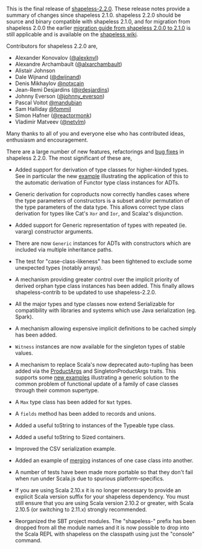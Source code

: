 This is the final release of [shapeless-2.2.0][shapeless].  These
release notes provide a summary of changes since shapeless 2.1.0.
shapeless 2.2.0 should be source and binary compatible with shapeless
2.1.0, and for migration from shapeless 2.0.0 the earlier [migration
guide from shapeless 2.0.0 to 2.1.0][migration] is still applicable and
is available on the [shapeless wiki][wiki].

Contributors for shapeless 2.2.0 are,

* Alexander Konovalov ([@alexknvl](https://twitter.com/alexknvl))
* Alexandre Archambault ([@alxarchambault](https://twitter.com/alxarchambault))
* Alistair Johnson
* Dale Wijnand ([@dwijnand](https://twitter.com/dwijnand))
* Denis Mikhaylov [@notxcain](https://twitter.com/@notxcain)
* Jean-Remi Desjardins ([@jrdesjardins](https://twitter.com/jrdesjardins))
* Johnny Everson ([@johnny_everson](https://twitter.com/johnny_everson))
* Pascal Voitot [@mandubian](https://twitter.com/mandubian)
* Sam Halliday [@fommil](https://twitter.com/fommil)
* Simon Hafner ([@reactormonk](https://twitter.com/reactormonk))
* Vladimir Matveev ([@netvlm](https://twitter.com/netvlm))

Many thanks to all of you and everyone else who has contributed ideas,
enthusiasm and encouragement.

There are a large number of new features, refactorings and [bug
fixes][fixes] in shapeless 2.2.0. The most significant of these are,

* Added support for derivation of type classes for higher-kinded types.
  See in particular the new [example][functor] illustrating the
  application of this to the automatic derivation of Functor type class
  instances for ADTs.

* Generic derivation for coproducts now correctly handles cases where
  the type parameters of constructors is a subset and/or permutation of
  the type parameters of the data type. This allows correct type class
  derivation for types like Cat's `Xor` and `Ior`, and Scalaz's
  disjunction.

* Added support for Generic representation of types with repeated
  (ie. vararg) constructor arguments.

* There are now `Generic` instances for ADTs with constructors which
  are included via multiple inheritance paths.

* The test for "case-class-likeness" has been tightened to exclude some
  unexpected types (notably arrays).

* A mechanism providing greater control over the implicit priority of
  derived orphan type class instances has been added. This finally
  allows shapeless-contrib to be updated to use shapeless-2.2.0.

* All the major types and type classes now extend Serializable for
  compatibility with libraries and systems which use Java
  serialization (eg. Spark).

* A mechanism allowing expensive implicit definitions to be cached
  simply has been added.

* `Witness` instances are now available for the singleton types of
  stable values.

* A mechanism to replace Scala's now deprecated auto-tupling has been
  added via the [ProductArgs][prodargs] and SingletonProductArgs traits.
  This supports some [new examples][basecopy] illustrating a generic
  solution to the common problem of functional update of a family of
  case classes through their common supertype.

* A `Max` type class has been added for `Nat` types.

* A `fields` method has been added to records and unions.

* Added a useful toString to instances of the Typeable type class.

* Added a useful toString to Sized containers.

* Improved the CSV serialization example.

* Added an example of [merging][merge] instances of one case class into
  another.

* A number of tests have been made more portable so that they don't
  fail when run under Scala.js due to spurious platform-specifics.

* If you are using Scala 2.10.x it is no longer necessary to provide an
  explicit Scala version suffix for your shapeless dependency. You must
  still ensure that you are using Scala version 2.10.2 or greater, with
  Scala 2.10.5 (or switching to 2.11.x) strongly recommended.

* Reorganized the SBT project modules.
  The "shapeless-" prefix has been dropped from all the module names
  and it is now possible to drop into the Scala REPL with shapeless
  on the classpath using just the "console" command.

[shapeless]: https://github.com/milessabin/shapeless
[migration]: https://github.com/milessabin/shapeless/wiki/Migration-guide:-shapeless-2.0.0-to-2.1.0
[wiki]: https://github.com/milessabin/shapeless/wiki
[contrib]: https://github.com/typelevel/shapeless-contrib
[prodargs]: https://github.com/milessabin/shapeless/blob/master/core/src/main/scala/shapeless/hlists.scala#L124
[fixes]: https://github.com/milessabin/shapeless/issues?q=milestone%3Ashapeless-2.2.0+is%3Aclosed
[functor]: https://github.com/milessabin/shapeless/blob/master/examples/src/main/scala/shapeless/examples/functor.scala
[basecopy]: https://github.com/milessabin/shapeless/blob/master/examples/src/main/scala/shapeless/examples/basecopy.scala
[merge]: https://github.com/milessabin/shapeless/blob/master/examples/src/main/scala/shapeless/examples/caseclassmerge.scala
